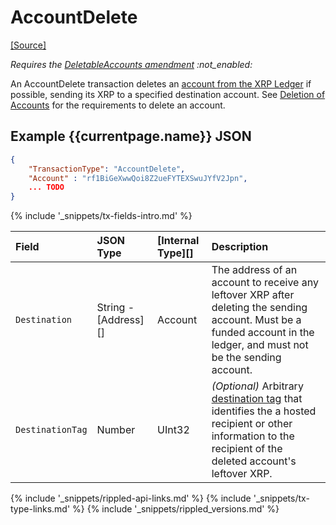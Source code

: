 # AccountDelete

[[Source]](https://github.com/ripple/rippled/blob/develop/src/ripple/app/tx/impl/DeleteAccount.cpp "Source")

_Requires the [DeletableAccounts amendment](known-amendments.html#deletableaccounts) :not_enabled:_

An AccountDelete transaction deletes an [account from the XRP Ledger](accountroot.html) if possible, sending its XRP to a specified destination account. See [Deletion of Accounts](accounts.html#deletion-of-accounts) for the requirements to delete an account.

## Example {{currentpage.name}} JSON

```json
{
    "TransactionType": "AccountDelete",
    "Account" : "rf1BiGeXwwQoi8Z2ueFYTEXSwuJYfV2Jpn",
    ... TODO
}
```

{% include '_snippets/tx-fields-intro.md' %}
<!--{# fix md highlighting_ #}-->

| Field            | JSON Type        | [Internal Type][] | Description        |
|:-----------------|:-----------------|:------------------|:-------------------|
| `Destination`    |  String - [Address][] | Account      | The address of an account to receive any leftover XRP after deleting the sending account. Must be a funded account in the ledger, and must not be the sending account. |
| `DestinationTag` | Number           | UInt32            | _(Optional)_ Arbitrary [destination tag](source-and-destination-tags.html) that identifies the a hosted recipient or other information to the recipient of the deleted account's leftover XRP. |

<!--{# common link defs #}-->
{% include '_snippets/rippled-api-links.md' %}
{% include '_snippets/tx-type-links.md' %}
{% include '_snippets/rippled_versions.md' %}
